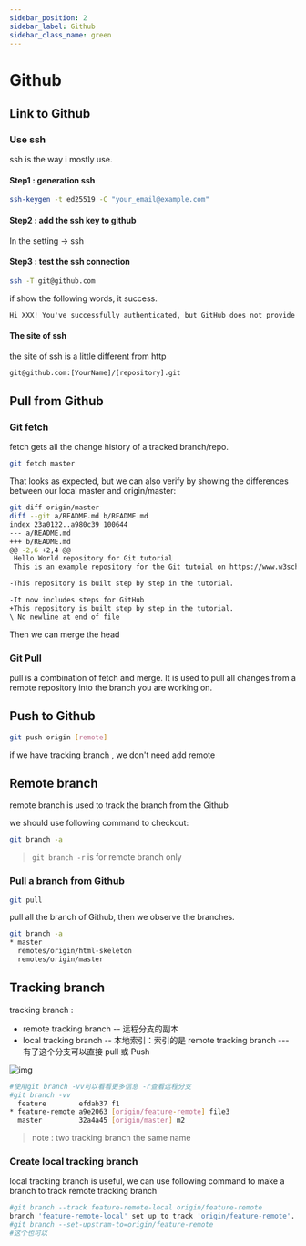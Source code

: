 ```yaml
---
sidebar_position: 2
sidebar_label: Github
sidebar_class_name: green
---
```

# Github

## Link to Github

### Use ssh

ssh is the way i mostly use.

#### Step1 : generation ssh

```sh
ssh-keygen -t ed25519 -C "your_email@example.com"
```

#### Step2 : add the ssh key to github 

In the setting -> ssh

#### Step3 : test the ssh connection

```sh
ssh -T git@github.com
```

if show the following words, it success.

```txt
Hi XXX! You've successfully authenticated, but GitHub does not provide shell access.
```

#### The site of ssh

the site of ssh is a little different from http

```txt
git@github.com:[YourName]/[repository].git
```

## Pull from Github

### Git fetch

fetch gets all the change history of a tracked branch/repo.

```sh
git fetch master
```

That looks as expected, but we can also verify by showing the differences between our local master and origin/master:

```sh
git diff origin/master
diff --git a/README.md b/README.md
index 23a0122..a980c39 100644
--- a/README.md
+++ b/README.md
@@ -2,6 +2,4 @@
 Hello World repository for Git tutorial
 This is an example repository for the Git tutoial on https://www.w3schools.com

-This repository is built step by step in the tutorial.

-It now includes steps for GitHub
+This repository is built step by step in the tutorial.
\ No newline at end of file
```

Then we can merge the head

### Git Pull

pull is a combination of fetch and merge. It is used to pull all changes from a remote repository into the branch you are working on.

## Push to Github

```sh
git push origin [remote]
```

if we have tracking branch , we don't need add remote

## Remote branch

remote branch is used to track the branch from the Github

we should use following command to checkout:

```sh
git branch -a
```

> `git branch -r` is for remote branch only

### Pull a branch from Github

```sh
git pull
```

pull all the branch of Github, then we observe the branches.

```sh
git branch -a
* master
  remotes/origin/html-skeleton
  remotes/origin/master
```

## Tracking branch

tracking branch :

- remote tracking branch -- 远程分支的副本
- local tracking branch -- 本地索引：索引的是 remote tracking branch --- 有了这个分支可以直接 pull 或 Push

![img](https://s2.loli.net/2022/12/20/Oq9mXNGIPEJKwaY.png)

```sh
#使用git branch -vv可以看看更多信息 -r查看远程分支
#git branch -vv
  feature        efdab37 f1
* feature-remote a9e2063 [origin/feature-remote] file3
  master         32a4a45 [origin/master] m2
```

> note : two tracking branch the same name

### Create local tracking branch

local tracking branch is useful, we can use following command to make a branch to track remote tracking branch

```sh
#git branch --track feature-remote-local origin/feature-remote
branch 'feature-remote-local' set up to track 'origin/feature-remote'.
#git branch --set-upstram-to=origin/feature-remote
#这个也可以
```
